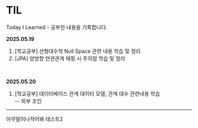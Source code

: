 # TIL
Today I Learned - 공부한 내용을 기록합니다. 

<b>2025.05.19</b><br>
  1. [학교공부] 선형대수학 Null Space 관련 내용 학습 및 정리 
  2. [JPA] 양방향 연관관계 매핑 시 주의점 학습 및 정리 <br>
<br>

<b> 2025.05.20 </b><br>
  1. [학교공부] 데이터베이스 관계 데이터 모델, 관계 대수 관련내용 학습<br>
   -- 외부 조인 

---
아무말이나적어봐 
테스트2